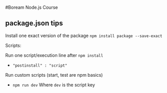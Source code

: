 #Boream Node.js Course

## package.json tips

Install one exact version of the package
`npm install package --save-exact`

Scripts:

Run one script/execution line after `npm install`
- `"postinstall" : "script"`

Run custom scripts (start, test are npm basics)
- `npm run dev`
Where `dev` is the script key
